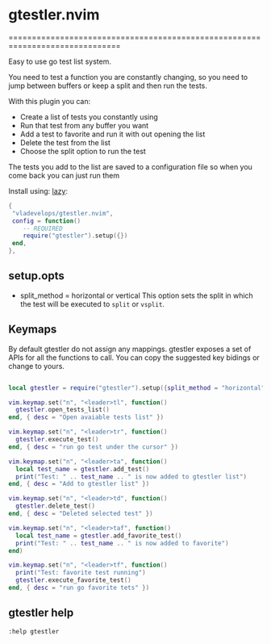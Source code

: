 # gtestler.nvim 
==============================================================================

Easy to use go test list system. 

You need to test a function you are constantly changing, so you need to jump
between buffers or keep a split and then run the tests.

With this plugin you can:

- Create a list of tests you constantly using 
- Run that test from any buffer you want
- Add a test to favorite and run it with out opening the list
- Delete the test from the list
- Choose the split option to run the test


The tests you add to the list are saved to a configuration file so when you come back you can just run them


Install using: 
[lazy](https://github.com/folke/lazy.nvim):

```lua
{
 "vladevelops/gtestler.nvim",
 config = function()
 	-- REQUIRED
 	require("gtestler").setup({})
 end,
},

```

## setup.opts

 - split_method = horizontal or vertical
 This option sets the split in which the test will be executed to `split` or `vsplit`. 

## Keymaps

By default gtestler do not assign any mappings.
gtestler exposes a set of APIs for all the functions  to call.
You can copy the suggested key bidings or change to yours.


```lua

local gtestler = require("gtestler").setup({split_method = "horizontal"})

vim.keymap.set("n", "<leader>tl", function()
  gtestler.open_tests_list()
end, { desc = "Open avaiable tests list" })

vim.keymap.set("n", "<leader>tr", function()
  gtestler.execute_test()
end, { desc = "run go test under the cursor" })

vim.keymap.set("n", "<leader>ta", function()
  local test_name = gtestler.add_test()
  print("Test: " .. test_name .. " is now added to gtestler list")
end, { desc = "Add to gtestler list" })

vim.keymap.set("n", "<leader>td", function()
  gtestler.delete_test()
end, { desc = "Deleted selected test" })

vim.keymap.set("n", "<leader>taf", function()
  local test_name = gtestler.add_favorite_test()
  print("Test: " .. test_name .. " is now added to favorite")
end)

vim.keymap.set("n", "<leader>tf", function()
  print("Test: favorite test running")
  gtestler.execute_favorite_test()
end, { desc = "run go favorite tets" })

```


## gtestler help

`:help gtestler`

